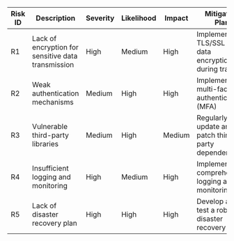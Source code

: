 | Risk ID | Description                                         | Severity | Likelihood | Impact | Mitigation Plan                                      |
|---------|-----------------------------------------------------|----------|------------|--------|------------------------------------------------------|
| R1      | Lack of encryption for sensitive data transmission | High     | Medium     | High   | Implement TLS/SSL for data encryption during transit |
| R2      | Weak authentication mechanisms                     | Medium   | High       | High   | Implement multi-factor authentication (MFA)         |
| R3      | Vulnerable third-party libraries                   | Medium   | High       | Medium | Regularly update and patch third-party dependencies |
| R4      | Insufficient logging and monitoring                | High     | Medium     | High   | Implement comprehensive logging and monitoring      |
| R5      | Lack of disaster recovery plan                     | High     | High       | High   | Develop and test a robust disaster recovery plan    |
